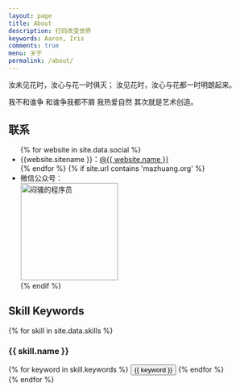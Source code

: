 ```yaml
---
layout: page
title: About
description: 打码改变世界
keywords: Aaron, Iris
comments: true
menu: 关于
permalink: /about/
---
```


汝未见花时，汝心与花一时俱灭； 汝见花时，汝心与花都一时明朗起来。

我不和谁争 和谁争我都不屑 我热爱自然 其次就是艺术创造。

## 联系

<ul>
{% for website in site.data.social %}
<li>{{website.sitename }}：<a href="{{ website.url }}" target="_blank">@{{ website.name }}</a></li>
{% endfor %}
{% if site.url contains 'mazhuang.org' %}
<li>
微信公众号：<br />
<img style="height:192px;width:192px;border:1px solid lightgrey;" src="{{ site.url }}/assets/images/qrcode.jpg" alt="闷骚的程序员" />
</li>
{% endif %}
</ul>


## Skill Keywords

{% for skill in site.data.skills %}
### {{ skill.name }}
<div class="btn-inline">
{% for keyword in skill.keywords %}
<button class="btn btn-outline" type="button">{{ keyword }}</button>
{% endfor %}
</div>
{% endfor %}
